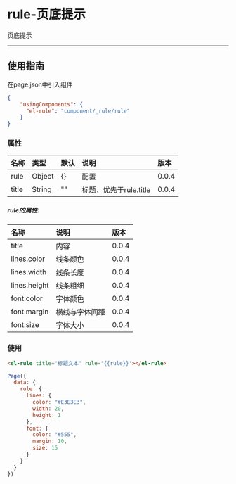 # rule-页底提示

页底提示

---

## 使用指南

在page.json中引入组件

```json
{
    "usingComponents": {
      "el-rule": "component/_rule/rule"
    }
}
```

### 属性

| 名称 | 类型 | 默认 | 说明 | 版本 |
| :--- | :--- | :--- | :--- | :--- |
| rule | Object | {} | 配置 | 0.0.4 |
| title | String | "" | 标题，优先于rule.title | 0.0.4 |

##### rule的属性:

| 名称 | 说明 | 版本 |
| :--- | :--- | :--- |
| title | 内容 | 0.0.4 |
| lines.color | 线条颜色 | 0.0.4 |
| lines.width | 线条长度 | 0.0.4 |
| lines.height | 线条粗细 | 0.0.4 |
| font.color | 字体颜色 | 0.0.4 |
| font.margin | 横线与字体间距 | 0.0.4 |
| font.size | 字体大小 | 0.0.4 |

### 使用

```html
<el-rule title='标题文本' rule='{{rule}}'></el-rule>
```

```js
Page({
  data: {
    rule: {
      lines: {
        color: "#E3E3E3",
        width: 20,
        height: 1
      },
      font: {
        color: "#555",
        margin: 10,
        size: 15
      }
    }
  }
})
```



